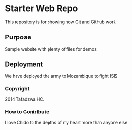 # Starter Web Repo

This repository is for showing how Git and GitHub work

## Purpose

Sample website with plenty of files for demos

## Deployment

We have deployed the army to Mozambique to fight ISIS

### Copyright

2014 Tafadzwa.HC.

### How to Contribute

I love Chido to the depths of my heart more than anyone else